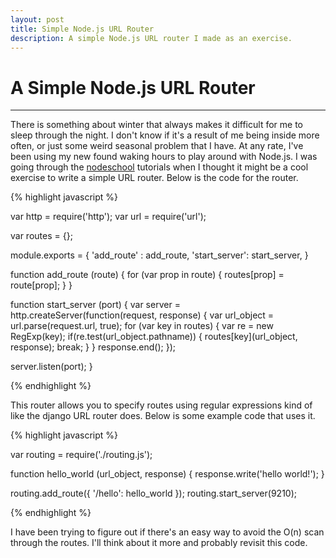```yaml
---
layout: post
title: Simple Node.js URL Router
description: A simple Node.js URL router I made as an exercise.
---
```

A Simple Node.js URL Router
===========================
***
There is something about winter that always makes it difficult for me to sleep
through the night. I don't know if it's a result of me being inside more often,
or just some weird seasonal problem that I have. At any rate, I've been using my
new found waking hours to play around with Node.js. I was going through the
[nodeschool](http://nodeschool.io/) tutorials when I thought it might be a cool
exercise to write a simple URL router. Below is the code for the router.

{% highlight javascript %}

var http = require('http');
var url = require('url');

var routes = {};

module.exports = {
  'add_route' : add_route,
  'start_server': start_server,
}

function add_route (route) {
  for (var prop in route) {
    routes[prop] = route[prop];
  }
}

function start_server (port) {
  var server = http.createServer(function(request, response) {
    var url_object = url.parse(request.url, true);
    for (var key in routes) {
      var re = new RegExp(key);
      if(re.test(url_object.pathname)) {
        routes[key](url_object, response);
        break;
      }
    }
    response.end();
  });

  server.listen(port);
}

{% endhighlight %}

This router allows you to specify routes using regular expressions kind of like
the django URL router does. Below is some example code that uses it.

{% highlight javascript %}

var routing = require('./routing.js');

function hello_world (url_object, response) {
  response.write('hello world!');
}

routing.add_route({ '\/hello': hello_world });
routing.start_server(9210);

{% endhighlight %}

I have been trying to figure out if there's an easy way to avoid the O(n) scan
through the routes. I'll think about it more and probably revisit this code.
